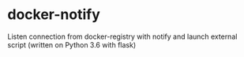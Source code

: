 # docker-notify
Listen connection from docker-registry with notify and launch external script (written on Python 3.6 with flask)
